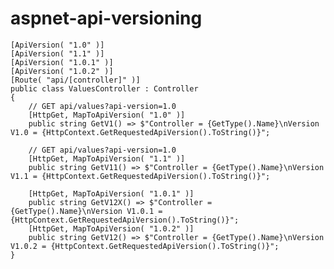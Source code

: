 # aspnet-api-versioning

    [ApiVersion( "1.0" )]
    [ApiVersion( "1.1" )]
    [ApiVersion( "1.0.1" )]
    [ApiVersion( "1.0.2" )]
    [Route( "api/[controller]" )]
    public class ValuesController : Controller
    {
        // GET api/values?api-version=1.0
        [HttpGet, MapToApiVersion( "1.0" )]
        public string GetV1() => $"Controller = {GetType().Name}\nVersion V1.0 = {HttpContext.GetRequestedApiVersion().ToString()}";

        // GET api/values?api-version=1.0
        [HttpGet, MapToApiVersion( "1.1" )]
        public string GetV11() => $"Controller = {GetType().Name}\nVersion V1.1 = {HttpContext.GetRequestedApiVersion().ToString()}";

        [HttpGet, MapToApiVersion( "1.0.1" )]
        public string GetV12X() => $"Controller = {GetType().Name}\nVersion V1.0.1 = {HttpContext.GetRequestedApiVersion().ToString()}";
        [HttpGet, MapToApiVersion( "1.0.2" )]
        public string GetV12() => $"Controller = {GetType().Name}\nVersion V1.0.2 = {HttpContext.GetRequestedApiVersion().ToString()}";
    }
